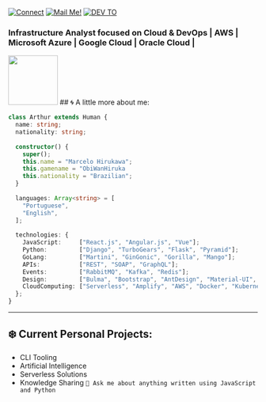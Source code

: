 
[![Connect](https://img.shields.io/badge/-Connect-blue?style=flat-square&logo=Linkedin&logoColor=white)](https://www.linkedin.com/in/marcelo-hirukawa-8b644431/)
[![Mail Me!](https://img.shields.io/badge/-Contact%20Me!-c14438?style=flat-square&logo=Gmail&logoColor=white&link=mailto:hiruka@yahoo.com.br)](mailto:hiruka@yahoo.com.br)
[![DEV TO](https://img.shields.io/badge/-DEV.to-000?style=flat-square&logo=dev.to&logoColor=white&link=https://dev.to/arthurdiegoo)](https://dev.to/arthurdiegoo)
### Infrastructure Analyst focused on Cloud & DevOps | AWS | Microsoft Azure | Google Cloud | Oracle Cloud | 
<img src="https://i.ibb.co/QJZdmpv/XOsX.gif" width="100" height="100" />
## 🌀 A little more about me:

```typescript
class Arthur extends Human {
  name: string;
  nationality: string;
  
  constructor() {
    super();
    this.name = "Marcelo Hirukawa";
    this.gamename = "ObiWanHiruka
    this.nationality = "Brazilian";
  }
  
  languages: Array<string> = [
    "Portuguese",
    "English",
  ];
  
  technologies: {
    JavaScript:     ["React.js", "Angular.js", "Vue"];
    Python:         ["Django", "TurboGears", "Flask", "Pyramid"];
    GoLang:         ["Martini", "GinGonic", "Gorilla", "Mango"];
    APIs:           ["REST", "SOAP", "GraphQL"];
    Events:         ["RabbitMQ", "Kafka", "Redis"];
    Design:         ["Bulma", "Bootstrap", "AntDesign", "Material-UI", "Kendo-UI"];
    CloudComputing: ["Serverless", "Amplify", "AWS", "Docker", "Kubernetes"];
  };
}
```
---
## ❄️ Current Personal Projects:
- CLI Tooling
- Artificial Intelligence
- Serverless Solutions
- Knowledge Sharing
`💬 Ask me about anything written using JavaScript and Python`
